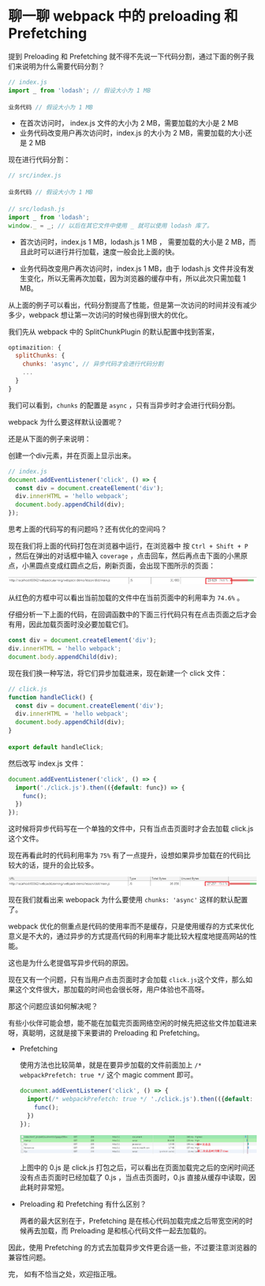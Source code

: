 # 聊一聊 webpack 中的 preloading 和 Prefetching

提到 Preloading 和 Prefetching 就不得不先说一下代码分割，通过下面的例子我们来说明为什么需要代码分割？

```js
// index.js
import _ from 'lodash'; // 假设大小为 1 MB

业务代码 // 假设大小为 1 MB
```

- 在首次访问时， index.js 文件的大小为 2 MB，需要加载的大小是 2 MB
- 业务代码改变用户再次访问时，index.js 的大小为 2 MB，需要加载的大小还是 2 MB

现在进行代码分割：

```js
// src/index.js 

业务代码 // 假设大小为 1 MB

// src/lodash.js
import _ from 'lodash';
window._ = _; // 以后在其它文件中使用 _ 就可以使用 lodash 库了。
```

- 首次访问时，index.js 1 MB，lodash.js 1 MB ， 需要加载的大小是 2 MB，而且此时可以进行并行加载，速度一般会比上面的快。

- 业务代码改变用户再次访问时，index.js 1 MB，由于 lodash.js 文件并没有发生变化，所以无需再次加载，因为浏览器的缓存中有，所以此次只需加载 1 MB。

从上面的例子可以看出，代码分割提高了性能，但是第一次访问的时间并没有减少多少，webpack 想让第一次访问的时候也得到很大的优化。

我们先从 webpack 中的 SplitChunkPlugin 的默认配置中找到答案，

```js
optimazition: {
  splitChunks: {
    chunks: 'async', // 异步代码才会进行代码分割
    ...
  }
}
```

我们可以看到，`chunks` 的配置是 `async` ，只有当异步时才会进行代码分割。

webpack 为什么要这样默认设置呢？

还是从下面的例子来说明：

创建一个div元素，并在页面上显示出来。

```js
// index.js
document.addEventListener('click', () => {
  const div = document.createElement('div');
  div.innerHTML = 'hello webpack';
  document.body.appendChild(div);
});
```

思考上面的代码写的有问题吗？还有优化的空间吗？

现在我们将上面的代码打包在浏览器中运行，在浏览器中 按 `Ctrl + Shift + P`  ，然后在弹出的对话框中输入 `coverage` ，点击回车，然后再点击下面的小黑原点，小黑圆点变成红圆点之后，刷新页面，会出现下图所示的页面：

![coverage example](https://raw.githubusercontent.com/happyCoding1024/image-hosting/master/img/coverage示例图.png)

从红色的方框中可以看出当前加载的文件中在当前页面中的利用率为 `74.6%` 。

仔细分析一下上面的代码，在回调函数中的下面三行代码只有在点击页面之后才会有用，因此加载页面时没必要加载它们。

```js
const div = document.createElement('div');
div.innerHTML = 'hello webpack';
document.body.appendChild(div);
```

现在我们换一种写法，将它们异步加载进来，现在新建一个 click 文件：

```js
// click.js
function handleClick() {
  const div = document.createElement('div');
  div.innerHTML = 'hello webpack';
  document.body.appendChild(div);
}

export default handleClick;
```

然后改写 index.js 文件：

```js
document.addEventListener('click', () => {
  import('./click.js').then(({default: func}) => {
    func();
  })
});
```

这时候将异步代码写在一个单独的文件中，只有当点击页面时才会去加载 click.js 这个文件。

现在再看此时的代码利用率为 `75%` 有了一点提升，设想如果异步加载在的代码比较大的话，提升的会比较多。

![改变代码后coverage](https://raw.githubusercontent.com/happyCoding1024/image-hosting/master/img/coverage2.png)



现在我们就看出来 webopack 为什么要使用 `chunks: 'async'` 这样的默认配置了。

webpack 优化的侧重点是代码的使用率而不是缓存，只是使用缓存的方式来优化意义是不大的，通过异步的方式提高代码的利用率才能比较大程度地提高网站的性能。

这也是为什么老提倡写异步代码的原因。

现在又有一个问题，只有当用户点击页面时才会加载 `click.js`这个文件，那么如果这个文件很大，那加载的时间也会很长呀，用户体验也不高呀。

那这个问题应该如何解决呢？

有些小伙伴可能会想，能不能在加载完页面网络空闲的时候先把这些文件加载进来呀，真聪明，这就是接下来要讲的 Preloading 和 Prefetching。

- Prefetching

  使用方法也比较简单，就是在要异步加载的文件前面加上 `/* webpackPrefetch: true */`  这个 magic comment 即可。

  ```js
  document.addEventListener('click', () => {
    import(/* webpackPrefetch: true */ './click.js').then(({default: func}) => {
      func();
    })
  });
  ```

  ![Prefetching](https://raw.githubusercontent.com/happyCoding1024/image-hosting/master/img/Prefetching.png)

  上图中的 0.js 是 click.js 打包之后，可以看出在页面加载完之后的空闲时间还没有点击页面时已经加载了 0.js ，当点击页面时，0.js 直接从缓存中读取，因此耗时非常短。

- Preloading 和 Prefetching 有什么区别？

  两者的最大区别在于，Prefetching 是在核心代码加载完成之后带宽空闲的时候再去加载，而 Preloading 是和核心代码文件一起去加载的。

因此，使用 Prefetching 的方式去加载异步文件更合适一些，不过要注意浏览器的兼容性问题。

完， 如有不恰当之处，欢迎指正哦。

